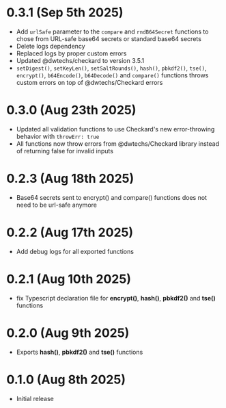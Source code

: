 # 0.3.1 (Sep 5th 2025)

- Add `urlSafe` parameter to the `compare` and `rndB64Secret` functions to chose from URL-safe base64 secrets or standard base64 secrets
- Delete logs dependency
- Replaced logs by proper custom errors
- Updated @dwtechs/checkard to version 3.5.1
- `setDigest()`, `setKeyLen()`, `setSaltRounds()`, `hash()`, `pbkdf2()`, `tse()`, `encrypt()`, `b64Encode()`, `b64Decode()` and `compare()` functions throws custom errors on top of @dwtechs/Checkard errors

# 0.3.0 (Aug 23th 2025)

- Updated all validation functions to use Checkard's new error-throwing behavior with `throwErr: true`
- All functions now throw errors from @dwtechs/Checkard library instead of returning false for invalid inputs

# 0.2.3 (Aug 18th 2025)

- Base64 secrets sent to encrypt() and compare() functions does not need to be url-safe anymore

# 0.2.2 (Aug 17th 2025)

- Add debug logs for all exported functions

# 0.2.1 (Aug 10th 2025)

- fix Typescript declaration file for **encrypt()**, **hash()**, **pbkdf2()** and **tse()** functions

# 0.2.0 (Aug 9th 2025)

- Exports **hash()**, **pbkdf2()** and **tse()** functions

# 0.1.0 (Aug 8th 2025)

- Initial release

